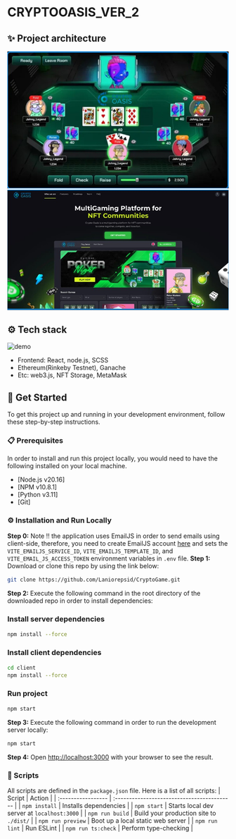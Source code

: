 # CRYPTOOASIS_VER_2
## ✨ Project architecture
![demo](.github/image/cryptopoker1.jpg)
![demo](.github/image/cryptopoker2.jpg)
## ⚙️ Tech stack
![demo](.github/architecture.jpg)
- Frontend: React, node.js, SCSS
- Ethereum(Rinkeby Testnet), Ganache
- Etc: web3.js, NFT Storage, MetaMask
## 🧰 Get Started
To get this project up and running in your development environment, follow these step-by-step
instructions.
### 📋 Prerequisites
In order to install and run this project locally, you would need to have the following installed on
your local machine.
- [Node.js v20.16]
- [NPM v10.8.1]
- [Python v3.11]
- [Git]
### ⚙️ Installation and Run Locally
**Step 0:**
Note :bangbang: the application uses EmailJS in order to send emails using client-side, therefore,
you need to create EmailJS account [here](https://emailjs.com/) and sets the
`VITE_EMAILJS_SERVICE_ID`, `VITE_EMAILJS_TEMPLATE_ID`, and `VITE_EMAIL_JS_ACCESS_TOKEN` environment
variables in `.env` file.
**Step 1:**
Download or clone this repo by using the link below:
```bash
git clone https://github.com/Laniorepsid/CryptoGame.git
```
**Step 2:**
Execute the following command in the root directory of the downloaded repo in order to install
dependencies:
### Install server dependencies

```bash
npm install --force
```

### Install client dependencies

```bash
cd client
npm install --force
```

### Run project

```bash
npm start
```
**Step 3:**
Execute the following command in order to run the development server locally:
```bash
npm start
```
**Step 4:**
Open [http://localhost:3000](http://localhost:3000) with your browser to see the result.
### 📜 Scripts
All scripts are defined in the `package.json` file. Here is a list of all scripts:
| Script             | Action                                      |
| :----------------- | :------------------------------------------ |
| `npm install`      | Installs dependencies                       |
| `npm start`      | Starts local dev server at `localhost:3000` |
| `npm run build`    | Build your production site to `./dist/`     |
| `npm run preview`  | Boot up a local static web server           |
| `npm run lint`     | Run ESLint                                  |
| `npm run ts:check` | Perform type-checking                       |


